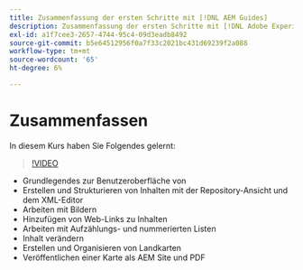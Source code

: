 ```yaml
---
title: Zusammenfassung der ersten Schritte mit [!DNL AEM Guides]
description: Zusammenfassung der ersten Schritte mit [!DNL Adobe Experience Manager Guides]
exl-id: a1f7cee3-2657-4744-95c4-09d3eadb8492
source-git-commit: b5e64512956f0a7f33c2021bc431d69239f2a088
workflow-type: tm+mt
source-wordcount: '65'
ht-degree: 6%

---
```


# Zusammenfassen

In diesem Kurs haben Sie Folgendes gelernt:

>[!VIDEO](https://video.tv.adobe.com/v/336660?quality=12&learn=on)

- Grundlegendes zur Benutzeroberfläche von  
- Erstellen und Strukturieren von Inhalten mit der Repository-Ansicht und dem XML-Editor
- Arbeiten mit Bildern
- Hinzufügen von Web-Links zu Inhalten
- Arbeiten mit Aufzählungs- und nummerierten Listen
- Inhalt verändern
- Erstellen und Organisieren von Landkarten
- Veröffentlichen einer Karte als AEM Site und PDF

